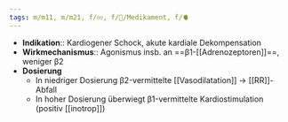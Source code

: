 ```yaml
---
tags: m/m11, m/m21, f/💤, f/💊/Medikament, f/🫀
---
```

- **Indikation**:: Kardiogener Schock, akute kardiale Dekompensation
- **Wirkmechanismus**:: Agonismus insb. an ==β1-[[Adrenozeptoren]]==, weniger β2
- **Dosierung**
	- In niedriger Dosierung β2-vermittelte [[Vasodilatation]] → [[RR]]-Abfall
	- In hoher Dosierung überwiegt β1-vermittelte Kardiostimulation (positiv [[inotrop]])